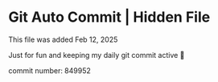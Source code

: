 # Git Auto Commit | Hidden File

This file was added Feb 12, 2025

Just for fun and keeping my daily git commit active 🤪

commit number: 849952
